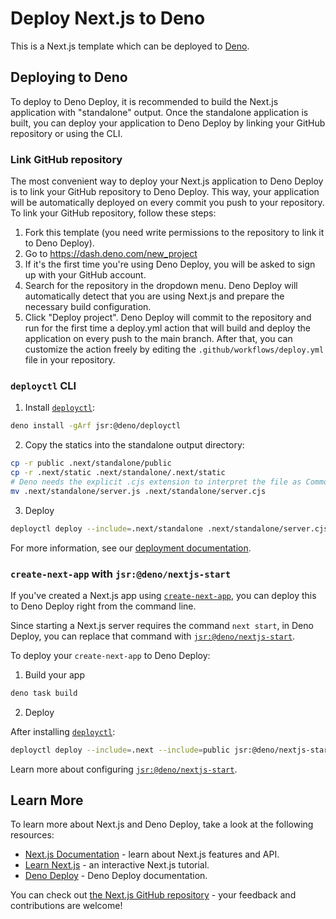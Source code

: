 # Deploy Next.js to Deno

This is a Next.js template which can be deployed to [Deno](https://deno.com).

## Deploying to Deno

To deploy to Deno Deploy, it is recommended to build the Next.js application
with "standalone" output. Once the standalone application is built, you can
deploy your application to Deno Deploy by linking your GitHub repository or
using the CLI.

### Link GitHub repository

The most convenient way to deploy your Next.js application to Deno Deploy is to
link your GitHub repository to Deno Deploy. This way, your application will be
automatically deployed on every commit you push to your repository. To link your
GitHub repository, follow these steps:

1. Fork this template (you need write permissions to the repository to link it
   to Deno Deploy).
2. Go to https://dash.deno.com/new_project
3. If it's the first time you're using Deno Deploy, you will be asked to sign up
   with your GitHub account.
4. Search for the repository in the dropdown menu. Deno Deploy will
   automatically detect that you are using Next.js and prepare the necessary
   build configuration.
5. Click "Deploy project". Deno Deploy will commit to the repository and run for
   the first time a deploy.yml action that will build and deploy the application
   on every push to the main branch. After that, you can customize the action
   freely by editing the `.github/workflows/deploy.yml` file in your repository.

### `deployctl` CLI

1. Install [`deployctl`](https://github.com/denoland/deployctl):

```bash
deno install -gArf jsr:@deno/deployctl
```

2. Copy the statics into the standalone output directory:

```bash
cp -r public .next/standalone/public
cp -r .next/static .next/standalone/.next/static
# Deno needs the explicit .cjs extension to interpret the file as CommonJS
mv .next/standalone/server.js .next/standalone/server.cjs
```

3. Deploy

```bash
deployctl deploy --include=.next/standalone .next/standalone/server.cjs
```

For more information, see our
[deployment documentation](https://nextjs.org/docs/app/building-your-application/deploying#self-hosting).

### `create-next-app` with `jsr:@deno/nextjs-start`

If you've created a Next.js app using
[`create-next-app`](https://nextjs.org/docs/app/api-reference/cli/create-next-app),
you can deploy this to Deno Deploy right from the command line.

Since starting a Next.js server requires the command `next start`, in Deno
Deploy, you can replace that command with
[`jsr:@deno/nextjs-start`](https://jsr.io/@deno/nextjs-start).

To deploy your `create-next-app` to Deno Deploy:

1. Build your app

```bash
deno task build
```

2. Deploy

After installing [`deployctl`](https://github.com/denoland/deployctl):

```bash
deployctl deploy --include=.next --include=public jsr:@deno/nextjs-start/v15
```

Learn more about configuring
[`jsr:@deno/nextjs-start`](https://jsr.io/@deno/nextjs-start).

## Learn More

To learn more about Next.js and Deno Deploy, take a look at the following
resources:

- [Next.js Documentation](https://nextjs.org/docs) - learn about Next.js
  features and API.
- [Learn Next.js](https://nextjs.org/learn) - an interactive Next.js tutorial.
- [Deno Deploy](https://docs.deno.com/deploy/manual/) - Deno Deploy
  documentation.

You can check out
[the Next.js GitHub repository](https://github.com/vercel/next.js) - your
feedback and contributions are welcome!

